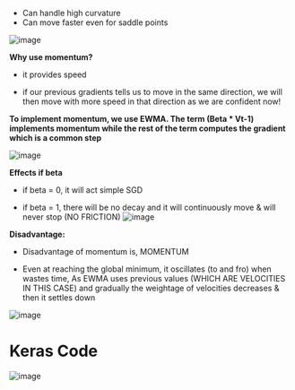 * Can handle high curvature
* Can move faster even for saddle points
  
![image](https://github.com/user-attachments/assets/96451b04-099a-4b30-9498-751497c28287)


**Why use momentum?**
* it provides speed
  
* if our previous gradients tells us to move in the same direction, we will then move with more speed in that direction as we are confident now!

**To implement momentum, we use EWMA. The term (Beta * Vt-1) implements momentum while the rest of the term computes the gradient which is a common step**

![image](https://github.com/user-attachments/assets/3353bfef-e5c5-4e84-82f8-4d16d4f607d3)


**Effects if beta**
* if beta = 0, it will act simple SGD

* if beta = 1, there will be no decay and it will continuously move & will never stop (NO FRICTION)
![image](https://github.com/user-attachments/assets/12ed6da7-b141-4ed3-a937-b6d8168f6f2d)


**Disadvantage:**
* Disadvantage of momentum is, MOMENTUM

* Even at reaching the global minimum, it oscillates (to and fro) when wastes time, As EWMA uses previous values (WHICH ARE VELOCITIES IN THIS CASE) and gradually the weightage of velocities decreases & then it settles down
  
![image](https://github.com/user-attachments/assets/4684e0a7-5c76-4ad3-8a3f-155507bb0678)


# **Keras Code**
![image](https://github.com/user-attachments/assets/6548c8a5-cf46-4b90-b703-66dff6f1ab12)




